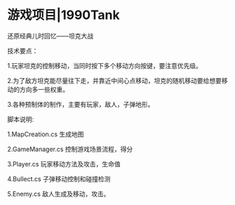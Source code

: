# 游戏项目|1990Tank

还原经典儿时回忆——坦克大战

技术要点：

1.玩家坦克的控制移动，当同时按下多个移动方向按键，要注意优先级。

2.为了敌方坦克能尽量往下走，并靠近中间心点移动，坦克的随机移动要给想要移动的方向多一些权重。

3.各种预制体的制作，主要有玩家，敌人，子弹地形。


脚本说明:

1.MapCreation.cs
生成地图

2.GameManager.cs
控制游戏场景流程，得分

3.Player.cs
玩家移动方法及攻击，生命值

4.Bullect.cs
子弹移动控制和碰撞检测

5.Enemy.cs
敌人生成及移动，攻击。


